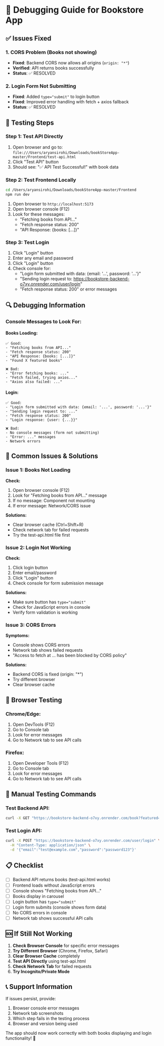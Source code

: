 # 🔧 Debugging Guide for Bookstore App

## ✅ **Issues Fixed**

### 1. **CORS Problem (Books not showing)**
- **Fixed**: Backend CORS now allows all origins (`origin: "*"`)
- **Verified**: API returns books successfully
- **Status**: ✅ RESOLVED

### 2. **Login Form Not Submitting**
- **Fixed**: Added `type="submit"` to login button
- **Fixed**: Improved error handling with fetch + axios fallback
- **Status**: ✅ RESOLVED

## 🧪 **Testing Steps**

### **Step 1: Test API Directly**
1. Open browser and go to: `file:///Users/aryansirohi/Downloads/bookStoreApp-master/Frontend/test-api.html`
2. Click "Test API" button
3. Should see: "✅ API Test Successful!" with book data

### **Step 2: Test Frontend Locally**
```bash
cd /Users/aryansirohi/Downloads/bookStoreApp-master/Frontend
npm run dev
```
1. Open browser to `http://localhost:5173`
2. Open browser console (F12)
3. Look for these messages:
   - "Fetching books from API..."
   - "Fetch response status: 200"
   - "API Response: {books: [...]}"

### **Step 3: Test Login**
1. Click "Login" button
2. Enter any email and password
3. Click "Login" button
4. Check console for:
   - "Login form submitted with data: {email: '...', password: '...'}"
   - "Sending login request to: https://bookstore-backend-o7xy.onrender.com/user/login"
   - "Fetch response status: 200" or error messages

## 🔍 **Debugging Information**

### **Console Messages to Look For:**

#### **Books Loading:**
```
✅ Good:
- "Fetching books from API..."
- "Fetch response status: 200"
- "API Response: {books: [...]}"
- "Found X featured books"

❌ Bad:
- "Error fetching books: ..."
- "Fetch failed, trying axios..."
- "Axios also failed: ..."
```

#### **Login:**
```
✅ Good:
- "Login form submitted with data: {email: '...', password: '...'}"
- "Sending login request to: ..."
- "Fetch response status: 200"
- "Login response: {user: {...}}"

❌ Bad:
- No console messages (form not submitting)
- "Error: ..." messages
- Network errors
```

## 🚨 **Common Issues & Solutions**

### **Issue 1: Books Not Loading**
**Check:**
1. Open browser console (F12)
2. Look for "Fetching books from API..." message
3. If no message: Component not mounting
4. If error message: Network/CORS issue

**Solutions:**
- Clear browser cache (Ctrl+Shift+R)
- Check network tab for failed requests
- Try the test-api.html file first

### **Issue 2: Login Not Working**
**Check:**
1. Click login button
2. Enter email/password
3. Click "Login" button
4. Check console for form submission message

**Solutions:**
- Make sure button has `type="submit"`
- Check for JavaScript errors in console
- Verify form validation is working

### **Issue 3: CORS Errors**
**Symptoms:**
- Console shows CORS errors
- Network tab shows failed requests
- "Access to fetch at ... has been blocked by CORS policy"

**Solutions:**
- Backend CORS is fixed (origin: "*")
- Try different browser
- Clear browser cache

## 📱 **Browser Testing**

### **Chrome/Edge:**
1. Open DevTools (F12)
2. Go to Console tab
3. Look for error messages
4. Go to Network tab to see API calls

### **Firefox:**
1. Open Developer Tools (F12)
2. Go to Console tab
3. Look for error messages
4. Go to Network tab to see API calls

## 🔧 **Manual Testing Commands**

### **Test Backend API:**
```bash
curl -X GET "https://bookstore-backend-o7xy.onrender.com/book?featured=true&limit=12" -H "Origin: http://localhost:5173"
```

### **Test Login API:**
```bash
curl -X POST "https://bookstore-backend-o7xy.onrender.com/user/login" \
  -H "Content-Type: application/json" \
  -d '{"email":"test@example.com","password":"password123"}'
```

## 📋 **Checklist**

- [ ] Backend API returns books (test-api.html works)
- [ ] Frontend loads without JavaScript errors
- [ ] Console shows "Fetching books from API..."
- [ ] Books display in carousel
- [ ] Login button has `type="submit"`
- [ ] Login form submits (console shows form data)
- [ ] No CORS errors in console
- [ ] Network tab shows successful API calls

## 🆘 **If Still Not Working**

1. **Check Browser Console** for specific error messages
2. **Try Different Browser** (Chrome, Firefox, Safari)
3. **Clear Browser Cache** completely
4. **Test API Directly** using test-api.html
5. **Check Network Tab** for failed requests
6. **Try Incognito/Private Mode**

## 📞 **Support Information**

If issues persist, provide:
1. Browser console error messages
2. Network tab screenshots
3. Which step fails in the testing process
4. Browser and version being used

The app should now work correctly with both books displaying and login functionality! 🎉
